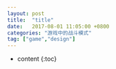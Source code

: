 ```yaml
---
layout: post
title:  "title"
date:   2017-08-01 11:05:00 +0800
categories: "游戏中的战斗模式"
tag: ["game","design"]
---
```



* content
{:toc}
